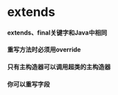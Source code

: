 # extends

#### extends、final关键字和Java中相同

#### 重写方法时必须用override

#### 只有主构造器可以调用超类的主构造器

#### 你可以重写字段